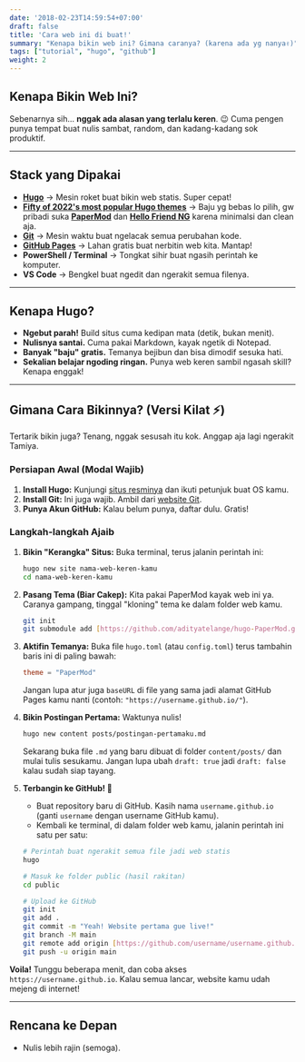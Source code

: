 ```yaml
---
date: '2018-02-23T14:59:54+07:00'
draft: false
title: 'Cara web ini di buat!'
summary: "Kenapa bikin web ini? Gimana caranya? (karena ada yg nanya✌️)"
tags: ["tutorial", "hugo", "github"]
weight: 2
---
```


## Kenapa Bikin Web Ini?
Sebenarnya sih... **nggak ada alasan yang terlalu keren**. 😉
Cuma pengen punya tempat buat nulis sambat, random, dan kadang-kadang sok produktif.

---

## Stack yang Dipakai

- **[Hugo](https://gohugo.io/)** → Mesin roket buat bikin web statis. Super cepat!
- **[Fifty of 2022's most popular Hugo themes](https://dev.to/cloudcannon/fifty-of-2022s-most-popular-hugo-themes-5foi?comments_sort=top)** → Baju yg bebas lo pilih, gw pribadi suka **[PaperMod](https://github.com/adityatelange/hugo-PaperMod)** dan **[Hello Friend NG](https://github.com/rhazdon/hugo-theme-hello-friend-ng)** karena minimalsi dan clean aja.
- **[Git](https://git-scm.com/)** → Mesin waktu buat ngelacak semua perubahan kode.
- **[GitHub Pages](https://pages.github.com/)** → Lahan gratis buat nerbitin web kita. Mantap!
- **PowerShell / Terminal** → Tongkat sihir buat ngasih perintah ke komputer.
- **VS Code** → Bengkel buat ngedit dan ngerakit semua filenya.

---

## Kenapa Hugo?
- **Ngebut parah!** Build situs cuma kedipan mata (detik, bukan menit).
- **Nulisnya santai.** Cuma pakai Markdown, kayak ngetik di Notepad.
- **Banyak "baju" gratis.** Temanya bejibun dan bisa dimodif sesuka hati.
- **Sekalian belajar ngoding ringan.** Punya web keren sambil ngasah skill? Kenapa enggak!

---

## Gimana Cara Bikinnya? (Versi Kilat ⚡)

Tertarik bikin juga? Tenang, nggak sesusah itu kok. Anggap aja lagi ngerakit Tamiya.

### **Persiapan Awal (Modal Wajib)**

1.  **Install Hugo:** Kunjungi [situs resminya](https://gohugo.io/installation/) dan ikuti petunjuk buat OS kamu.
2.  **Install Git:** Ini juga wajib. Ambil dari [website Git](https://git-scm.com/downloads/).
3.  **Punya Akun GitHub:** Kalau belum punya, daftar dulu. Gratis!

### **Langkah-langkah Ajaib**

1.  **Bikin "Kerangka" Situs:** Buka terminal, terus jalanin perintah ini:
    ```bash
    hugo new site nama-web-keren-kamu
    cd nama-web-keren-kamu
    ```

2.  **Pasang Tema (Biar Cakep):** Kita pakai PaperMod kayak web ini ya. Caranya gampang, tinggal "kloning" tema ke dalam folder web kamu.
    ```bash
    git init
    git submodule add [https://github.com/adityatelange/hugo-PaperMod.git](https://github.com/adityatelange/hugo-PaperMod.git) themes/PaperMod
    ```

3.  **Aktifin Temanya:** Buka file `hugo.toml` (atau `config.toml`) terus tambahin baris ini di paling bawah:
    ```toml
    theme = "PaperMod"
    ```
    Jangan lupa atur juga `baseURL` di file yang sama jadi alamat GitHub Pages kamu nanti (contoh: `"https://username.github.io/"`).

4.  **Bikin Postingan Pertama:** Waktunya nulis!
    ```bash
    hugo new content posts/postingan-pertamaku.md
    ```
    Sekarang buka file `.md` yang baru dibuat di folder `content/posts/` dan mulai tulis sesukamu. Jangan lupa ubah `draft: true` jadi `draft: false` kalau sudah siap tayang.

5.  **Terbangin ke GitHub! 🚀**
    * Buat repository baru di GitHub. Kasih nama `username.github.io` (ganti `username` dengan username GitHub kamu).
    * Kembali ke terminal, di dalam folder web kamu, jalanin perintah ini satu per satu:
    ```bash
    # Perintah buat ngerakit semua file jadi web statis
    hugo

    # Masuk ke folder public (hasil rakitan)
    cd public

    # Upload ke GitHub
    git init
    git add .
    git commit -m "Yeah! Website pertama gue live!"
    git branch -M main
    git remote add origin [https://github.com/username/username.github.io.git](https://github.com/username/username.github.io.git)
    git push -u origin main
    ```

**Voila!** Tunggu beberapa menit, dan coba akses `https://username.github.io`. Kalau semua lancar, website kamu udah mejeng di internet!

---

## Rencana ke Depan
- Nulis lebih rajin (semoga).